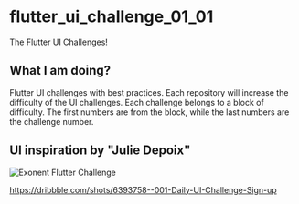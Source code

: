 # flutter_ui_challenge_01_01

The Flutter UI Challenges!

## What I am doing?

Flutter UI challenges with best practices. Each repository will increase the difficulty of the UI challenges. Each challenge belongs to a block of difficulty. The first numbers are from the block, while the last numbers are the challenge number.

## UI inspiration by "Julie Depoix"
![Exonent Flutter Challenge](https://cdn.dribbble.com/users/3517944/screenshots/6393758/_001dailyuichallenge.jpg?compress=1&resize=800x600)

https://dribbble.com/shots/6393758--001-Daily-UI-Challenge-Sign-up